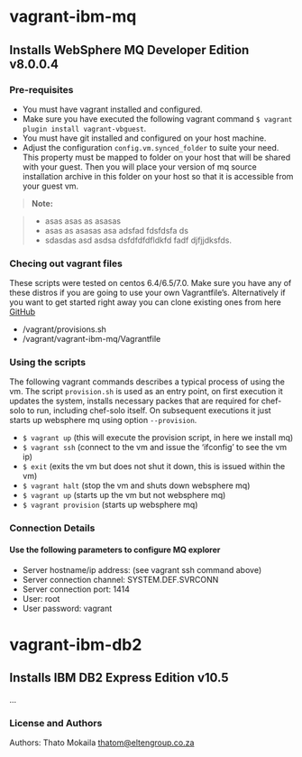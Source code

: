# vagrant-ibm-mq

## Installs WebSphere MQ Developer Edition v8.0.0.4


### Pre-requisites


* You must have  vagrant installed and configured.
* Make sure you have executed the following vagrant command `$ vagrant plugin install vagrant-vbguest`.
* You must have git installed and configured on your host machine.
* Adjust the configuration `config.vm.synced_folder` to suite your need. This property must be mapped to folder on your host that will be shared with your guest. Then you will place your version of mq source installation archive in this folder on your host so that it is accessible from your guest vm. 

> **Note:**

> - asas asas as asasas
> - asas as asasas asa adsfad fdsfdsfa ds
> - sdasdas asd asdsa dsfdfdfdfldkfd fadf djfjjdksfds.


### Checing out vagrant files

These scripts were tested on centos 6.4/6.5/7.0. Make sure you have any of these distros if you are going to use your own Vagrantfile’s. Alternatively if you want to get started right away you can clone existing ones from here [GitHub](https://github.com/thato-mokaila/vagrant)

* /vagrant/provisions.sh
* /vagrant/vagrant-ibm-mq/Vagrantfile


### Using the scripts

The following vagrant commands describes a typical process of using the vm. The script `provision.sh` is used as an entry point, on first execution it updates the system, installs necessary packes that are required for chef-solo to run, including chef-solo itself. On subsequent executions it just starts up websphere mq using option `--provision`.

* `$ vagrant up` (this will execute the provision script, in here we install mq)
* `$ vagrant ssh` (connect to the vm and issue the ‘ifconfig’ to see the vm ip)
* `$ exit` (exits the vm but does not shut it down, this is issued within the vm)
* `$ vagrant halt` (stop the vm and shuts down websphere mq)
* `$ vagrant up` (starts up the vm but not websphere mq)
* `$ vagrant provision` (starts up websphere mq)

### Connection Details

#### Use the following parameters to configure MQ explorer

* Server hostname/ip address: (see vagrant ssh command above)
* Server connection channel: SYSTEM.DEF.SVRCONN
* Server connection port: 1414
* User: root
* User password: vagrant


# vagrant-ibm-db2

## Installs IBM DB2 Express Edition v10.5

...

### License and Authors

Authors: Thato Mokaila thatom@eltengroup.co.za